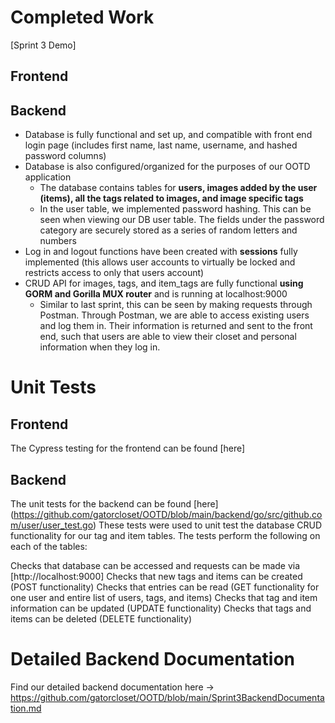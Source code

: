 # Completed Work

[Sprint 3 Demo]

## Frontend

## Backend
- Database is fully functional and set up, and compatible with front end login page (includes first name, last name, username, and hashed password columns)
- Database is also configured/organized for the purposes of our OOTD application
  - The database contains tables for **users, images added by the user (items), all the tags related to images, and image specific tags**
  - In the user table, we implemented password hashing. This can be seen when viewing our DB user table. The fields under the password category are securely stored as a series of random letters and numbers
- Log in and logout functions have been created with **sessions** fully implemented (this allows user accounts to virtually be locked and restricts access to only that users account)
- CRUD API for images, tags, and item_tags are fully functional **using GORM and Gorilla MUX router** and is running at localhost:9000
  - Similar to last sprint, this can be seen by making requests through Postman. Through Postman, we are able to access existing users and log them in. Their information is returned and sent to the front end, such that users are able to view their closet and personal information when they log in.

# Unit Tests

## Frontend
The Cypress testing for the frontend can be found [here]

## Backend
The unit tests for the backend can be found [here] (https://github.com/gatorcloset/OOTD/blob/main/backend/go/src/github.com/user/user_test.go)
These tests were used to unit test the database CRUD functionality for our tag and item tables. The tests perform the following on each of the tables:

Checks that database can be accessed and requests can be made via [http://localhost:9000]
Checks that new tags and items can be created (POST functionality)
Checks that entries can be read (GET functionality for one user and entire list of users, tags, and items)
Checks that tag and item information can be updated (UPDATE functionality)
Checks that tags and items can be deleted (DELETE functionality)

# Detailed Backend Documentation
Find our detailed backend documentation here -> https://github.com/gatorcloset/OOTD/blob/main/Sprint3BackendDocumentation.md

